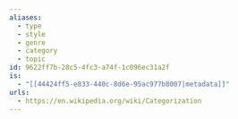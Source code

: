 ```yaml
---
aliases:
  - type
  - style
  - genre
  - category
  - topic
id: 9622ff7b-28c5-4fc3-a74f-1c096ec31a2f
is:
  - "[[44424ff5-e833-440c-8d6e-95ac977b8007|metadata]]"
urls:
  - https://en.wikipedia.org/wiki/Categorization
---
```


